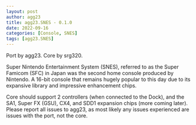 ```yaml
---
layout: post
author: agg23
title: agg23.SNES - 0.1.0
date: 2022-09-16
categories: [Console, SNES]
tags: [agg23.SNES]
---
```

Port by agg23. Core by srg320.

Super Nintendo Entertainment System (SNES), referred to as the Super Famicom (SFC) in Japan was the second home console produced by Nintendo. A 16-bit console that remains hugely popular to this day due to its expansive library and impressive enhancement chips.

Core should support 2 controllers (when connected to the Dock), and the SA1, Super FX (GSU), CX4, and SDD1 expansion chips (more coming later). Please report all issues to agg23, as most likely any issues experienced are issues with the port, not the core.

